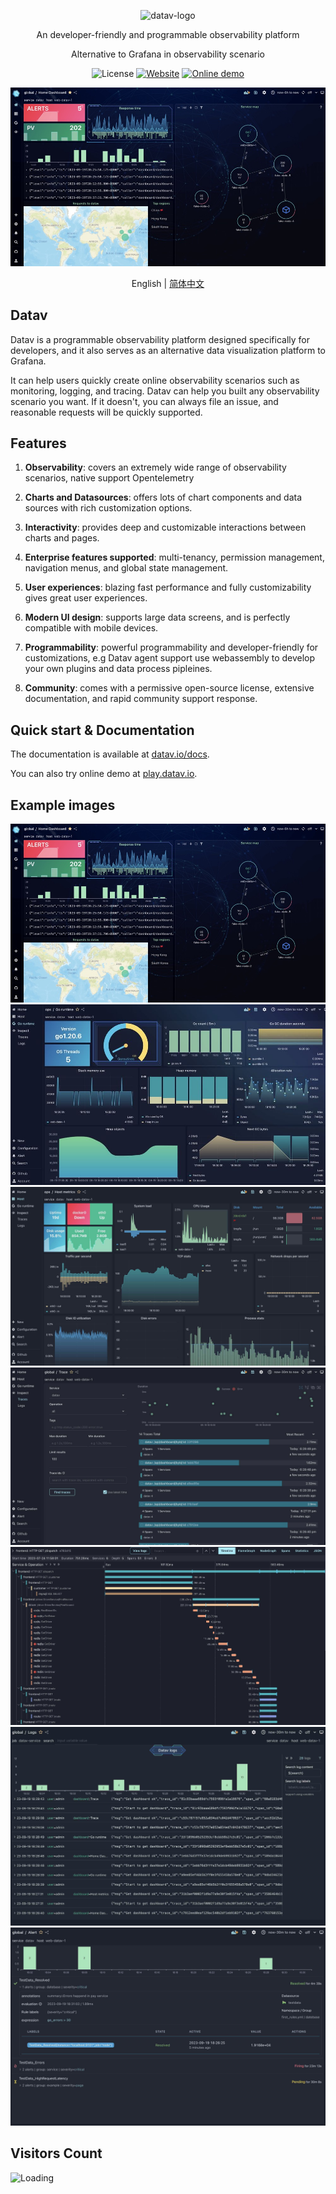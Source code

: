 <p align="center">
  <img src="https://datav.io/logo.png" alt="datav-logo" width="60" />
</p>

<p align="center">
   An developer-friendly and programmable observability platform
</p>

<p align="center">
  Alternative to Grafana in observability scenario
</p>

<p align="center">
    <img alt="License" src="https://img.shields.io/badge/license-Apache2.0-brightgreen"> 
    <a href="https://datav.io"><img alt="Website" src="https://img.shields.io/badge/Website-datav.io-blue"></a>
    <a href="https://play.datav.io"><img alt="Online demo" src="https://img.shields.io/badge/Online-demo-blue"></a>
</p>

<div>
  <img src="https://github.com/data-observe/assets/blob/main/datav-readme/home-example1.jpg?raw=true" />
  <p align="center">
    English | <a href="./README_CN.md">简体中文</a>
  </p>
</div>
  



## Datav

Datav is a programmable observability platform designed specifically for developers, and it also serves as an alternative data visualization platform to Grafana. 

It can help users quickly create online observability scenarios such as monitoring, logging, and tracing. Datav can help you built any observability scenario you want. If it doesn't, you can always file an issue, and reasonable requests will be quickly supported.

## Features

1. **Observability**: covers an extremely wide range of observability scenarios, native support Opentelemetry
   
2. **Charts and Datasources**: offers lots of chart components and data sources with rich customization options.

3. **Interactivity**: provides deep and customizable interactions between charts and pages.

4. **Enterprise features supported**: multi-tenancy, permission management, navigation menus, and global state management.

5. **User experiences**: blazing fast performance and fully customizability gives great user experiences.

6. **Modern UI design**: supports large data screens, and is perfectly compatible with mobile devices.

7. **Programmability**: powerful programmability and developer-friendly for customizations, e.g Datav agent support use webassembly to develop your own plugins and data process pipleines.

8. **Community**: comes with a permissive open-source license, extensive documentation, and rapid community support response.

## Quick start & Documentation

The documentation is available at [datav.io/docs](https://datav.io/docs).

You can also try online demo at [play.datav.io](https://play.datav.io).


## Example images

<img src="https://github.com/data-observe/assets/blob/main/datav-readme/home-example1.jpg?raw=true" />

<img src="https://github.com/data-observe/assets/blob/main/datav-readme/runtime-example.jpg?raw=true" />

<img src="https://github.com/data-observe/assets/blob/main/datav-readme/host-example.jpg?raw=true" />

<img src="https://github.com/data-observe/assets/blob/main/datav-readme/trace-search-example.jpg?raw=true" />

<img src="https://github.com/data-observe/assets/blob/main/datav-readme/trace-example.jpg?raw=true" />

<img src="https://github.com/data-observe/assets/blob/main/datav-readme/log-example.jpg?raw=true" />

<img src="https://github.com/data-observe/assets/blob/main/datav-readme/alert-example.jpg?raw=true" />






## Visitors Count

<img align="left" src = "https://profile-counter.glitch.me/datav/count.svg" alt="Loading" />
